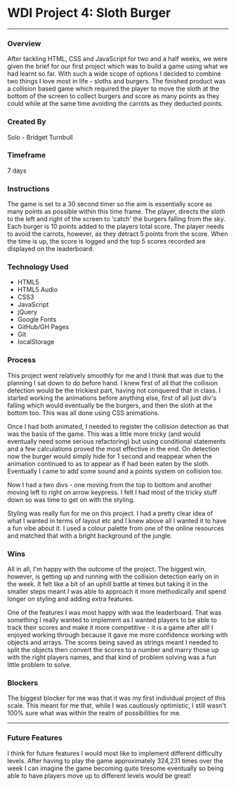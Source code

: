 # WDI Project 4: Sloth Burger

---

### Overview
   After tackling HTML, CSS and JavaScript for two and a half weeks, we were given the brief for our first project which was to build a game using what we had learnt so far. With such a wide scope of options I decided to combine two things I love most in life - sloths and burgers. The finished product was a collision based game which required the player to move the sloth at the bottom of the screen to collect burgers and score as many points as they could while at the same time avoiding the carrots as they deducted points.

### Created By
  Solo - Bridget Turnbull


### Timeframe
  7 days

### Instructions
  The game is set to a 30 second timer so the aim is essentially score as many points as possible within this time frame.
  The player, directs the sloth to the left and right of the screen to 'catch' the burgers falling from the sky. Each burger is 10 points added to the players total score.
  The player needs to avoid the carrots, however, as they detract 5 points from the score.
  When the time is up, the score is logged and the top 5 scores recorded are displayed on the leaderboard.

### Technology Used
  * HTML5
  * HTML5 Audio
  * CSS3
  * JavaScript
  * jQuery
  * Google Fonts
  * GitHub/GH Pages
  * Git
  * localStorage

### Process
  This project went relatively smoothly for me and I think that was due to the
  planning I sat down to do before hand. I knew first of all that the collision
  detection would be the trickiest part, having not conquered that in class.
  I started working the animations before anything else, first of all just div's
  falling which would eventually be the burgers, and then the sloth at the bottom
  too. This was all done using CSS animations.

  Once I had both animated, I needed to register the collision detection as that was
  the basis of the game. This was a little more tricky (and would eventually
  need some serious refactoring) but using conditional statements and a few calculations
  proved the most effective in the end. On detection now the burger would simply
  hide for 1 second and reappear when the animation continued to as to appear as if
  had been eaten by the sloth. Eventually I came to add some sound and a points system on
  collision too.

  Now I had a two divs - one moving from the top to bottom and another moving left
  to right on arrow keypress. I felt I had most of the tricky stuff down so was
  time to get on with the styling.

  Styling was really fun for me on this project. I had a pretty clear idea of what
  I wanted in terms of layout etc and I knew above all I wanted it to have a fun
  vibe about it. I used a colour palette from one of the online resources and matched
  that with a bright background of the jungle.

### Wins
  All in all, I'm happy with the outcome of the project. The biggest win, however,
  is getting up and running with the collision detection early on in the week. It
  felt like a bit of an uphill battle at times but taking it in the smaller steps
  meant I was able to approach it more methodically and spend longer on styling
  and adding extra features.

  One of the features I was most happy with was the leaderboard. That was something
  I really wanted to implement as I wanted players to be able to track their scores
  and make it more competitive - it is a game after all! I enjoyed working through
  because it gave me more confidence working with objects and arrays. The scores
  being saved as strings meant I needed to split the objects then convert the scores
  to a number and marry those up with the right players names, and that kind of
  problem solving was a fun little problem to solve.

### Blockers
  The biggest blocker for me was that it was my first individual project of this scale.
  This meant for me that, while I was cautiously optimistic, I still wasn't 100% sure what was within the realm of possibilities for me.

---

### Future Features
  I think for future features I would most like to implement different difficulty
  levels. After having to play the game approximately 324,231 times over the week I can
  imagine the game becoming quite tiresome eventually so being able to have players
  move up to different levels would be great!
